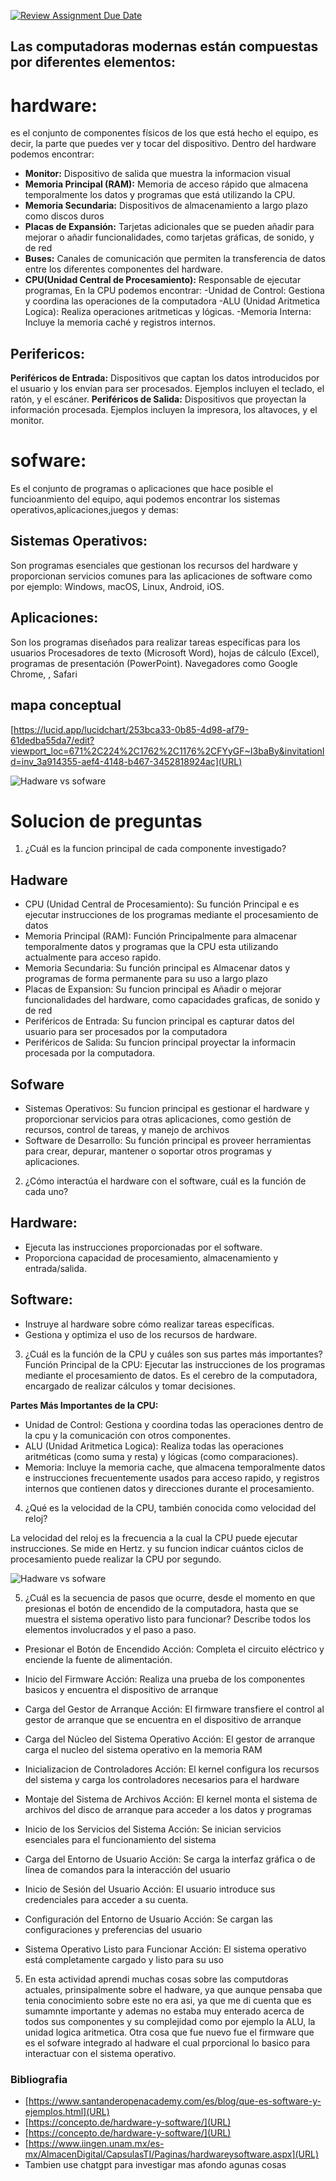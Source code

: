 [![Review Assignment Due Date](https://classroom.github.com/assets/deadline-readme-button-22041afd0340ce965d47ae6ef1cefeee28c7c493a6346c4f15d667ab976d596c.svg)](https://classroom.github.com/a/sTWg933Z)

## Las computadoras modernas están compuestas por diferentes elementos:
# **hardware:** 
es el conjunto de componentes físicos de los que está hecho el equipo, es decir, la parte que puedes ver y tocar del dispositivo. Dentro del hardware podemos encontrar:
- **Monitor:** Dispositivo de salida que muestra la informacion visual
- **Memoria Principal (RAM):** Memoria de acceso rápido que almacena temporalmente los datos y programas que está utilizando la CPU.
- **Memoria Secundaria:** Dispositivos de almacenamiento a largo plazo como discos duros
- **Placas de Expansión:** Tarjetas adicionales que se pueden añadir para mejorar o añadir funcionalidades, como tarjetas gráficas, de sonido, y de red
- **Buses:** Canales de comunicación que permiten la transferencia de datos entre los diferentes componentes del hardware.
- **CPU(Unidad Central de Procesamiento):** Responsable de ejecutar programas, En la CPU podemos encontrar:
                -Unidad de Control: Gestiona y coordina las operaciones de la computadora
                -ALU (Unidad Aritmetica Logica): Realiza operaciones aritmeticas y lógicas.
                -Memoria Interna: Incluye la memoria caché y registros internos.

## Perifericos:
**Periféricos de Entrada:** Dispositivos que captan los datos introducidos por el usuario y los envían para ser procesados. Ejemplos incluyen el teclado, el ratón, y el escáner.
**Periféricos de Salida:** Dispositivos que proyectan la información procesada. Ejemplos incluyen la impresora, los altavoces, y el monitor.

# **sofware:**
Es el conjunto de programas o aplicaciones que hace posible el funcioanmiento del equipo, aqui podemos encontrar los sistemas operativos,aplicaciones,juegos y demas:

## Sistemas Operativos:
Son programas esenciales que gestionan los recursos del hardware y proporcionan servicios comunes para las aplicaciones de software como por ejemplo: Windows, macOS, Linux, Android, iOS.


## Aplicaciones:

Son los programas diseñados para realizar tareas específicas para los usuarios
Procesadores de texto (Microsoft Word), hojas de cálculo (Excel), programas de presentación (PowerPoint). Navegadores como Google Chrome, , Safari

## mapa conceptual
[https://lucid.app/lucidchart/253bca33-0b85-4d98-af79-61dedba55da7/edit?viewport_loc=671%2C224%2C1762%2C1176%2CFYyGF~I3baBy&invitationId=inv_3a914355-aef4-4148-b467-3452818924ac](URL)


![Hadware vs sofware](https://assets.epuzzle.info/puzzle/083/336/original.jpg)

# Solucion de preguntas
1. ¿Cuál es la funcion principal de cada componente investigado? 
## Hadware
- CPU (Unidad Central de Procesamiento):
Su función Principal e es ejecutar instrucciones de los programas mediante el procesamiento de datos
- Memoria Principal (RAM):
Función Principalmente para almacenar temporalmente datos y programas que la CPU esta utilizando actualmente para acceso rapido.
- Memoria Secundaria:
Su función principal es Almacenar datos y programas de forma permanente para su uso a largo plazo
- Placas de Expansion:
Su funcion principal es Añadir o mejorar funcionalidades del hardware, como capacidades graficas, de sonido y de red
- Periféricos de Entrada:
Su funcion principal es capturar datos del usuario para ser procesados por la computadora
- Periféricos de Salida:
Su funcion principal proyectar la informacin procesada por la computadora. 
## Sofware
- Sistemas Operativos:
Su funcion principal es gestionar el hardware y proporcionar servicios para otras aplicaciones, como gestión de recursos, control de tareas, y manejo de archivos
- Software de Desarrollo:
Su función principal es proveer herramientas para crear, depurar, mantener o soportar otros programas y aplicaciones.
2. ¿Cómo interactúa el hardware con el software, cuál es la función de cada uno?
## Hardware:
- Ejecuta las instrucciones proporcionadas por el software.
- Proporciona capacidad de procesamiento, almacenamiento y entrada/salida.

## Software:
- Instruye al hardware sobre cómo realizar tareas específicas.
- Gestiona y optimiza el uso de los recursos de hardware.

3. ¿Cuál es la función de la CPU y cuáles son sus partes más importantes?
Función Principal de la CPU:
Ejecutar las instrucciones de los programas mediante el procesamiento de datos. Es el cerebro de la computadora, encargado de realizar cálculos y tomar decisiones.

**Partes Más Importantes de la CPU:**
- Unidad de Control: Gestiona y coordina todas las operaciones dentro de la cpu y la comunicación con otros componentes.
- ALU (Unidad Aritmetica Logica): Realiza todas las operaciones aritméticas (como suma y resta) y lógicas (como comparaciones).
- Memoria: Incluye la memoria cache, que almacena temporalmente datos e instrucciones frecuentemente usados para acceso rapido, y registros internos que contienen datos y direcciones durante el procesamiento.

4. ¿Qué es la velocidad de la CPU, también conocida como velocidad del reloj? 

La velocidad del reloj es la frecuencia a la cual la CPU puede ejecutar instrucciones. Se mide en Hertz. y su funcion indicar cuántos ciclos de procesamiento puede realizar la CPU por segundo. 

![Hadware vs sofware](https://cdn.computerhoy.com/sites/navi.axelspringer.es/public/media/image/2017/08/253277-explicacion-cpu.png?tf=3840x)

5. ¿Cuál es la secuencia de pasos que ocurre, desde el momento en que presionas el botón de encendido de la computadora, hasta que se muestra el sistema operativo listo para funcionar? Describe todos los elementos involucrados y el paso a paso.

- Presionar el Botón de Encendido
Acción: Completa el circuito eléctrico y enciende la fuente de alimentación.

- Inicio del Firmware 
Acción: Realiza una prueba de los componentes basicos y encuentra el dispositivo de arranque

- Carga del Gestor de Arranque 
Acción: El firmware transfiere el control al gestor de arranque que se encuentra en el dispositivo de arranque

- Carga del Núcleo del Sistema Operativo 
Acción: El gestor de arranque carga el nucleo del sistema operativo en la memoria RAM

-  Inicializacion de Controladores
Acción: El kernel configura los recursos del sistema y carga los controladores necesarios para el hardware

-  Montaje del Sistema de Archivos
Acción: El kernel monta el sistema de archivos del disco de arranque para acceder a los datos y programas

- Inicio de los Servicios del Sistema
Acción: Se inician servicios esenciales para el funcionamiento del sistema

- Carga del Entorno de Usuario
Acción: Se carga la interfaz gráfica o de línea de comandos para la interacción del usuario

-  Inicio de Sesión del Usuario
Acción: El usuario introduce sus credenciales para acceder a su cuenta.

- Configuración del Entorno de Usuario
Acción: Se cargan las configuraciones y preferencias del usuario

- Sistema Operativo Listo para Funcionar
Acción: El sistema operativo está completamente cargado y listo para su uso

5. En esta actividad aprendi muchas cosas sobre las computdoras actuales, prinsipalmente sobre el hadware, ya que aunque pensaba que tenia conocimiento sobre este no era asi, ya que me di cuenta que es sumamnte importante y ademas no estaba muy enterado acerca de todos sus componentes y su complejidad como por ejemplo la ALU, la unidad logica aritmetica. Otra cosa que fue nuevo fue el firmware que es el sofware integrado al hadware el cual prporcional lo basico para interactuar con el sistema operativo.

### Bibliografia 

- [https://www.santanderopenacademy.com/es/blog/que-es-software-y-ejemplos.html](URL)
- [https://concepto.de/hardware-y-software/](URL)
- [https://concepto.de/hardware-y-software/](URL)
- [https://www.iingen.unam.mx/es-mx/AlmacenDigital/CapsulasTI/Paginas/hardwareysoftware.aspx](URL)
- Tambien use chatgpt para investigar mas afondo agunas cosas